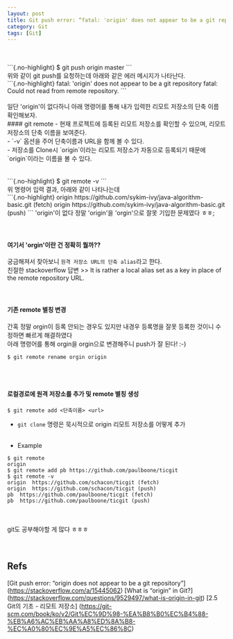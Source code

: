```yaml
---
layout: post
title: Git push error: “fatal: 'origin' does not appear to be a git repository”
category: Git
tags: [Git]
---
```


<br>
<br>
```{.no-highlight}
$ git push origin master
```
<br>
위와 같이 git push를 요청하는데 아래와 같은 에러 메시지가 나타난다.<br>
```{.no-highlight}
fatal: 'origin' does not appear to be a git repository
fatal: Could not read from remote repository.
```
<br>
<br>
일단 'origin'이 없다하니 아래 명령어를 통해 내가 입력한 리모트 저장소의 단축 이름 확인해보자.<br>
#### git remote 
 - 현재 프로젝트에 등록된 리모트 저장소를 확인할 수 있으며, 리모트 저장소의 단축 이름을 보여준다. <br>
 - `-v` 옵션을 주어 단축이름과 URL을 함께 볼 수 있다. <br>
 - 저장소를 Clone시 `origin`이라는 리모트 저장소가 자동으로 등록되기 때문에 `origin`이라는 이름을 볼 수 있다.<br>
<br>
<br>
```{.no-highlight}
$ git remote -v
```
<br> 
위 명령어 입력 결과, 아래와 같이 나타나는데<br>
```{.no-highlight}
origin  https://github.com/sykim-ivy/java-algorithm-basic.git (fetch)
origin  https://github.com/sykim-ivy/java-algorithm-basic.git (push)
```
'origin'이 없다 정말 'origin'을 'orgin'으로 잘못 기입한 문제였다 ㅎㅎ;<br>
<br><br>

#### 여기서 'orgin'이란 건 정확히 뭘까?? 
궁금해져서 찾아보니 `원격 저장소 URL의 단축 alias`라고 한다.<br>
친절한 stackoverflow 답변 >> It is rather a local alias set as a key in place of the remote repository URL.<br>
<br>
<br>
#### 기존 remote 별칭 변경
간혹 정말 orgin이 등록 안되는 경우도 있지만 내경우 등록명을 잘못 등록한 것이니 수정하면 빠르게 해결하였다<br>
아래 명령어를 통해 orgin을 orgin으로 변경해주니 push가 잘 된다! :-)<br>
```{.no-highlight}
$ git remote rename orgin origin
```
<br><br>

#### 로컬경로에 원격 저장소를 추가 및 remote 별칭 생성
```{.no-highlight}
$ git remote add <단축이름> <url>
```
 - `git clone` 명령은 묵시적으로 origin 리모트 저장소를 어떻게 추가
<br><br>
 * Example
```{.no-highlight}
$ git remote
origin
$ git remote add pb https://github.com/paulboone/ticgit
$ git remote -v
origin	https://github.com/schacon/ticgit (fetch)
origin	https://github.com/schacon/ticgit (push)
pb	https://github.com/paulboone/ticgit (fetch)
pb	https://github.com/paulboone/ticgit (push)
```
<br>
<br>
git도 공부해야할 게 많다 ㅎㅎㅎ
<br><br><br>

## Refs
[Git push error: “origin does not appear to be a git repository”] (https://stackoverflow.com/a/15445062)
[What is “origin” in Git?] (https://stackoverflow.com/questions/9529497/what-is-origin-in-git)
[2.5 Git의 기초 - 리모트 저장소] (https://git-scm.com/book/ko/v2/Git%EC%9D%98-%EA%B8%B0%EC%B4%88-%EB%A6%AC%EB%AA%A8%ED%8A%B8-%EC%A0%80%EC%9E%A5%EC%86%8C)

